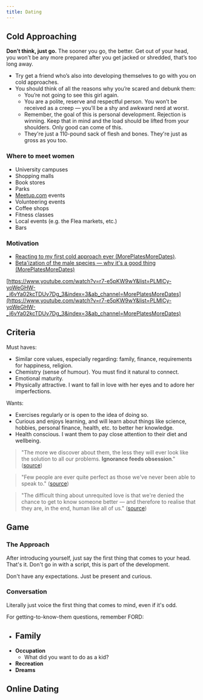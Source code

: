 ```yaml
---
title: Dating
---
```


## Cold Approaching
**Don’t think, just go.** The sooner you go, the better. Get out of your head, you won’t be any more prepared after you get jacked or shredded, that’s too long away.
- Try get a friend who’s also into developing themselves to go with you on cold approaches.
- You should think of all the reasons why you’re scared and debunk them:
    - You’re not going to see this girl again.
    - You are a polite, reserve and respectful person. You won’t be received as a creep — you’ll be a shy and awkward nerd at worst.
    - Remember, the goal of this is personal development. Rejection is winning. Keep that in mind and the load should be lifted from your shoulders. Only good can come of this.
    - They're just a 110-pound sack of flesh and bones. They're just as gross as you too.

### Where to meet women
- University campuses
- Shopping malls
- Book stores
- Parks
- [Meetup.com](http://Meetup.com) events
- Volunteering events
- Coffee shops
- Fitness classes
- Local events (e.g. the Flea markets, etc.)
- Bars

### Motivation
- [Reacting to my first cold approach ever (MorePlatesMoreDates)](https://www.youtube.com/watch?v=1QUv78kB98U&ab_channel=MorePlatesMoreDates).
- [Beta'ization of the male species — why it's a good thing (MorePlatesMoreDates)](https://www.youtube.com/watch?v=r7-e5pKW9wY&list=PLMlCy-yoWeGHW-_j6vYa02kcTDUv7Dg_3&index=4&ab_channel=MorePlatesMoreDates)

[https://www.youtube.com/watch?v=r7-e5pKW9wY&list=PLMlCy-yoWeGHW-_j6vYa02kcTDUv7Dg_3&index=3&ab_channel=MorePlatesMoreDates](https://www.youtube.com/watch?v=r7-e5pKW9wY&list=PLMlCy-yoWeGHW-_j6vYa02kcTDUv7Dg_3&index=3&ab_channel=MorePlatesMoreDates)

## Criteria
Must haves:
- Similar core values, especially regarding: family, finance, requirements for happiness, religion.
- Chemistry (sense of humour). You must find it natural to connect.
- Emotional maturity.
- Physically attractive. I want to fall in love with her eyes and to adore her imperfections.

Wants:
- Exercises regularly or is open to the idea of doing so.
- Curious and enjoys learning, and will learn about things like science, hobbies, personal finance, health, etc. to better her knowledge.
- Health conscious. I want them to pay close attention to their diet and wellbeing.

> "The more we discover about them, the less they will ever look like the solution to all our problems. **Ignorance feeds obsession**." ([source](https://www.youtube.com/watch?v=tAsH_LXT9P0&ab_channel=TheSchoolofLife))

> "Few people are ever quite perfect as those we've never been able to speak to." ([source](https://www.youtube.com/watch?v=00SLmJuJ1Ig&ab_channel=TheSchoolofLife))

> "The difficult thing about unrequited love is that we're denied the chance to get to know someone better — and therefore to realise that they are, in the end, human like all of us." ([source](https://www.youtube.com/watch?v=00SLmJuJ1Ig&ab_channel=TheSchoolofLife))

## Game

### The Approach
After introducing yourself, just say the first thing that comes to your head. That's it. Don't go in with a script, this is part of the development.

Don't have any expectations. Just be present and curious.

### Conversation

Literally just voice the first thing that comes to mind, even if it's odd.

For getting-to-know-them questions, remember FORD:
- **Family**
    - 
- **Occupation**
    - What did you want to do as a kid?
- **Recreation**
- **Dreams**

## Online Dating
